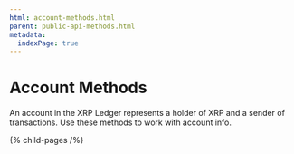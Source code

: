 ```yaml
---
html: account-methods.html
parent: public-api-methods.html
metadata:
  indexPage: true
---
```

# Account Methods

An account in the XRP Ledger represents a holder of XRP and a sender of transactions. Use these methods to work with account info.


{% child-pages /%}
